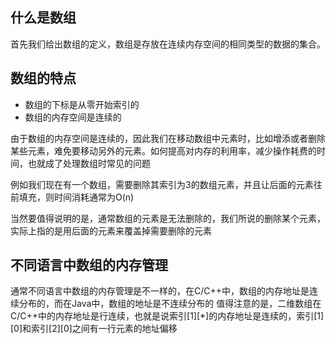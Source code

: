 ## 什么是数组
首先我们给出数组的定义，数组是存放在连续内存空间的相同类型的数据的集合。

## 数组的特点
- 数组的下标是从零开始索引的
- 数组的内存空间是连续的

由于数组的内存空间是连续的，因此我们在移动数组中元素时，比如增添或者删除某些元素，难免要移动另外的元素。如何提高对内存的利用率，减少操作耗费的时间，也就成了处理数组时常见的问题

例如我们现在有一个数组，需要删除其索引为3的数组元素，并且让后面的元素往前填充，则时间消耗通常为O(n)

当然要值得说明的是，通常数组的元素是无法删除的，我们所说的删除某个元素，实际上指的是用后面的元素来覆盖掉需要删除的元素

## 不同语言中数组的内存管理
通常不同语言中数组的内存管理是不一样的，在C/C++中，数组的内存地址是连续分布的，而在Java中，数组的地址是不连续分布的
值得注意的是，二维数组在C/C++中的内存地址是行连续，也就是说索引[1][*]的内存地址是连续的，索引[1][0]和索引[2][0]之间有一行元素的地址偏移
